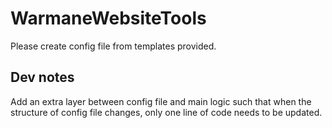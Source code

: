 # WarmaneWebsiteTools

Please create config file from templates provided.

## Dev notes

Add an extra layer between config file and main logic such that when the structure of config file changes, only one line of code needs to be updated.
